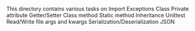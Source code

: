 This directory contains various tasks on
Import
Exceptions
Class
Private attribute
Getter/Setter
Class method
Static method
Inheritance
Unittest
Read/Write file
args and kwargs
Serialization/Deserialization
JSON
